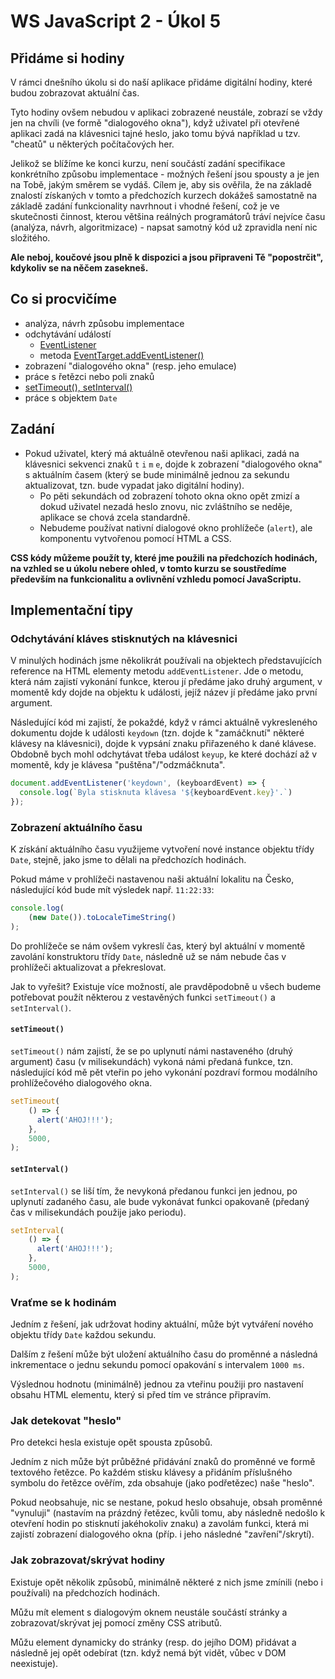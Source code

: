 # WS JavaScript 2 - Úkol 5

## Přidáme si hodiny

V rámci dnešního úkolu si do naší aplikace přidáme digitální hodiny, které budou zobrazovat aktuální čas.

Tyto hodiny ovšem nebudou v aplikaci zobrazené neustále, zobrazí se vždy jen na chvíli (ve formě "dialogového okna"), když uživatel při otevřené aplikaci zadá
na klávesnici tajné heslo, jako tomu bývá například u tzv. "cheatů" u některých počítačových her.

Jelikož se blížíme ke konci kurzu, není součástí zadání specifikace konkrétního způsobu implementace - možných řešení jsou spousty a je jen na Tobě, jakým
směrem se vydáš. Cílem je, aby sis ověřila, že na základě znalostí získaných v tomto a předchozích kurzech dokážeš samostatně na základě zadání funkcionality
navrhnout i vhodné řešení, což je ve skutečnosti činnost, kterou většina reálných programátorů tráví nejvíce času (analýza, návrh, algoritmizace) - napsat
samotný kód už zpravidla není nic složitého.

**Ale neboj, koučové jsou plně k dispozici a jsou připraveni Tě "popostrčit", kdykoliv se na něčem zasekneš.**

## Co si procvičíme

- analýza, návrh způsobu implementace
- odchytávání událostí
    - [EventListener](https://developer.mozilla.org/en-US/docs/Web/API/EventListener)
    - metoda [EventTarget.addEventListener()](https://developer.mozilla.org/en-US/docs/Web/API/EventTarget/addEventListener)
- zobrazení "dialogového okna" (resp. jeho emulace)
- práce s řetězci nebo poli znaků
- [setTimeout(), setInterval()](https://developer.mozilla.org/en-US/docs/Learn/JavaScript/Asynchronous/Timeouts_and_intervals)
- práce s objektem `Date`

## Zadání

- Pokud uživatel, který má aktuálně otevřenou naši aplikaci, zadá na klávesnici sekvenci znaků `t` `i` `m` `e`, dojde k zobrazení "dialogového okna" s aktuálním
  časem (který se bude minimálně jednou za sekundu aktualizovat, tzn. bude vypadat jako digitální hodiny).
    - Po pěti sekundách od zobrazení tohoto okna okno opět zmizí a dokud uživatel nezadá heslo znovu, nic zvláštního se neděje, aplikace se chová zcela
      standardně.
    - Nebudeme používat nativní dialogové okno prohlížeče (`alert`), ale komponentu vytvořenou pomocí HTML a CSS.

**CSS kódy můžeme použít ty, které jme použili na předchozích hodinách, na vzhled se u úkolu nebere ohled, v tomto kurzu se soustředíme především na
funkcionalitu a ovlivnění vzhledu pomocí JavaScriptu.**

## Implementační tipy

### Odchytávání kláves stisknutých na klávesnici

V minulých hodinách jsme několikrát používali na objektech představujících reference na HTML elementy metodu `addEventListener`. Jde o metodu, která nám zajistí
vykonání funkce, kterou jí předáme jako druhý argument, v momentě kdy dojde na objektu k události, jejíž název jí předáme jako první argument.

Následující kód mi zajistí, že pokaždé, když v rámci aktuálně vykresleného dokumentu dojde k události `keydown`
(tzn. dojde k "zamáčknutí" některé klávesy na klávesnici), dojde k vypsání znaku přiřazeného k dané klávese. Obdobně bych mohl odchytávat třeba událost `keyup`,
ke které dochází až v momentě, kdy je klávesa "puštěna"/"odzmáčknuta".

```javascript
document.addEventListener('keydown', (keyboardEvent) => {
  console.log(`Byla stisknuta klávesa '${keyboardEvent.key}'.`)
});
```

### Zobrazení aktuálního času

K získání aktuálního času využijeme vytvoření nové instance objektu třídy `Date`, stejně, jako jsme to dělali na předchozích hodinách.

Pokud máme v prohlížeči nastavenou naši aktuální lokalitu na Česko, následující kód bude mít výsledek např. `11:22:33`:

```javascript
console.log(
    (new Date()).toLocaleTimeString()
);
```

Do prohlížeče se nám ovšem vykreslí čas, který byl aktuální v momentě zavolání konstruktoru třídy `Date`, následně už se nám nebude čas v prohlížeči
aktualizovat a překreslovat.

Jak to vyřešit? Existuje více možností, ale pravděpodobně u všech budeme potřebovat použít některou z vestavěných funkci `setTimeout()` a `setInterval()`.

#### `setTimeout()`

`setTimeout()` nám zajistí, že se po uplynutí námi nastaveného (druhý argument) času (v milisekundách)
vykoná námi předaná funkce, tzn. následující kód mě pět vteřin po jeho vykonání pozdraví formou modálního prohlížečového dialogového okna.

```javascript
setTimeout(
    () => {
      alert('AHOJ!!!');
    },
    5000,
);
```

#### `setInterval()`

`setInterval()` se liší tím, že nevykoná předanou funkci jen jednou, po uplynutí zadaného času, ale bude vykonávat funkci opakovaně (předaný čas v milisekundách
použije jako periodu).

```javascript
setInterval(
    () => {
      alert('AHOJ!!!');
    },
    5000,
);
```

### Vraťme se k hodinám

Jedním z řešení, jak udržovat hodiny aktuální, může být vytváření nového objektu třídy `Date` každou sekundu.

Dalším z řešení může být uložení aktuálního času do proměnné a následná inkrementace o jednu sekundu pomocí opakování s intervalem `1000 ms`.

Výslednou hodnotu (minimálně) jednou za vteřinu použiji pro nastavení obsahu HTML elementu, který si před tím ve stránce připravím.

### Jak detekovat "heslo"

Pro detekci hesla existuje opět spousta způsobů.

Jedním z nich může být průběžné přidávání znaků do proměnné ve formě textového řetězce. Po každém stisku klávesy a přidáním příslušného symbolu do řetězce
ověřím, zda obsahuje (jako podřetězec) naše "heslo".

Pokud neobsahuje, nic se nestane, pokud heslo obsahuje, obsah proměnné "vynuluji"
(nastavím na prázdný řetězec, kvůli tomu, aby následně nedošlo k otevření hodin po stisknutí jakéhokoliv znaku)
a zavolám funkci, která mi zajistí zobrazení dialogového okna (příp. i jeho následné "zavření"/skrytí).

### Jak zobrazovat/skrývat hodiny

Existuje opět několik způsobů, minimálně některé z nich jsme zmínili (nebo i používali) na předchozích hodinách.

Můžu mít element s dialogovým oknem neustále součástí stránky a zobrazovat/skrývat jej pomocí změny CSS atributů.

Můžu element dynamicky do stránky (resp. do jejího DOM) přidávat a následně jej opět odebírat (tzn. když nemá být vidět, vůbec v DOM neexistuje).


